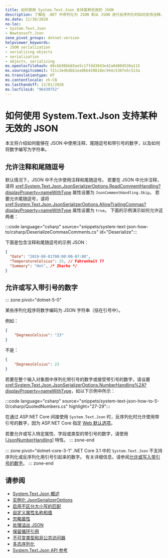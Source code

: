 ```yaml
---
title: 如何使用 System.Text.Json 支持某种无效的 JSON
description: 了解在 .NET 中序列化为 JSON 和从 JSON 进行反序列化时如何支持注释、尾随逗号和带引号的数字。
ms.date: 11/30/2020
no-loc:
- System.Text.Json
- Newtonsoft.Json
zone_pivot_groups: dotnet-version
helpviewer_keywords:
- JSON serialization
- serializing objects
- serialization
- objects, serializing
ms.openlocfilehash: 60cbb98bb65ee5c1ffdd3043e42a04004530a115
ms.sourcegitcommit: 721c3e4bdbb1ea0bb420818ec944c538fe5c513a
ms.translationtype: HT
ms.contentlocale: zh-CN
ms.lasthandoff: 12/01/2020
ms.locfileid: "96439752"
---
```

# <a name="how-to-allow-some-kinds-of-invalid-json-with-no-locsystemtextjson"></a>如何使用 System.Text.Json 支持某种无效的 JSON

本文将介绍如何能够在 JSON 中使用注释、尾随逗号和带引号的数字，以及如何将数字编写为字符串。

## <a name="allow-comments-and-trailing-commas"></a>允许注释和尾随逗号

默认情况下，JSON 中不允许使用注释和尾随逗号。 若要在 JSON 中允许注释，请将 <xref:System.Text.Json.JsonSerializerOptions.ReadCommentHandling?displayProperty=nameWithType> 属性设置为 `JsonCommentHandling.Skip`。
若要允许尾随逗号，请将 <xref:System.Text.Json.JsonSerializerOptions.AllowTrailingCommas?displayProperty=nameWithType> 属性设置为 `true`。 下面的示例演示如何允许这两者：

:::code language="csharp" source="snippets/system-text-json-how-to/csharp/DeserializeCommasComments.cs" id="Deserialize":::

下面是包含注释和尾随逗号的示例 JSON：

```json
{
  "Date": "2019-08-01T00:00:00-07:00",
  "TemperatureCelsius": 25, // Fahrenheit 77
  "Summary": "Hot", /* Zharko */
}
```

## <a name="allow-or-write-numbers-in-quotes"></a>允许或写入带引号的数字

::: zone pivot="dotnet-5-0"

某些序列化程序将数字编码为 JSON 字符串（括在引号中）。

例如：

```json
{
    "DegreesCelsius": "23"
}
```

不是：

```json
{
    "DegreesCelsius": 23
}
```

若要在整个输入对象图中序列化带引号的数字或接受带引号的数字，请设置 <xref:System.Text.Json.JsonSerializerOptions.NumberHandling%2A?displayProperty=nameWithType>，如以下示例中所示：

:::code language="csharp" source="snippets/system-text-json-how-to-5-0/csharp/QuotedNumbers.cs" highlight="27-29":::

在通过 ASP.NET Core 间接使用 `System.Text.Json` 时，反序列化时允许使用带引号的数字，因为 ASP.NET Core 指定 [Web 默认选项](xref:System.Text.Json.JsonSerializerDefaults.Web)。

若要允许或写入特定属性、字段或类型的带引号的数字，请使用 [[JsonNumberHandling]](xref:System.Text.Json.Serialization.JsonNumberHandlingAttribute) 特性。
::: zone-end

::: zone pivot="dotnet-core-3-1"
.NET Core 3.1 中的 `System.Text.Json` 不支持序列化或反序列化用引号引起来的数字。 有关详细信息，请参阅[允许或写入带引号的数字](system-text-json-migrate-from-newtonsoft-how-to.md#allow-or-write-numbers-in-quotes)。
::: zone-end

## <a name="see-also"></a>请参阅

* [System.Text.Json 概述](system-text-json-overview.md)
* [实例化 JsonSerializerOptions](system-text-json-configure-options.md)
* [启用不区分大小写的匹配](system-text-json-character-casing.md)
* [自定义属性名称和值](system-text-json-customize-properties.md)
* [忽略属性](system-text-json-ignore-properties.md)
* [处理溢出 JSON](system-text-json-handle-overflow.md)
* [保留循环引用](system-text-json-preserve-references.md)
* [不可变类型和非公共访问器](system-text-json-immutability.md)
* [多态序列化](system-text-json-polymorphism.md)
* [System.Text.Json API 参考](xref:System.Text.Json)
